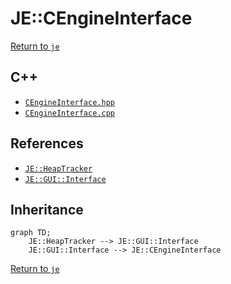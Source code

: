 # JE::CEngineInterface

[Return to `je`](/docs/je.md)

## C++

- [`CEngineInterface.hpp`](/src/je/CEngineInterface.hpp)
- [`CEngineInterface.cpp`](/src/je/CEngineInterface.cpp)

## References

- [`JE::HeapTracker`](/docs/je/HeapTracker.md)
- [`JE::GUI::Interface`](/docs/je/GUI/Interface.md)

## Inheritance

```mermaid
graph TD;
    JE::HeapTracker --> JE::GUI::Interface
    JE::GUI::Interface --> JE::CEngineInterface
```

[Return to `je`](/docs/je.md)